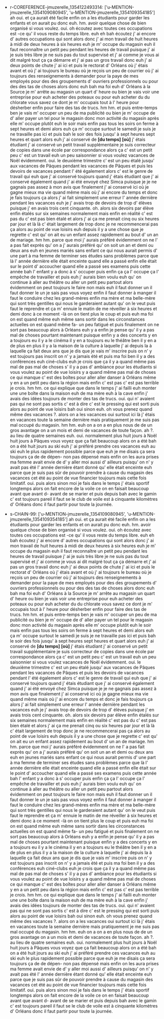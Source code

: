  * r-COREFERENCE-jmuzerelle_1354122493314: ['u-MENTION-jmuzerelle_1354109080945', 'u-MENTION-jmuzerelle_1354109354185']
	ah oui.
	 et ça aurait été facile enfin on a les étudiants pour garder les enfants et on aurait pu donc euh.
	 hm.
	 avoir quelque chose de bien organisé si vous voulez.
	 oui.
	 oh écoutez avec toutes ces occupations est -ce qu' il vous reste du temps libre.
	 euh eh bah écoutez j' ai encore d' autres occupations qui sont alors donc j' ai mon travail de huit heures à midi de deux heures à six heures euh je m' occupe du magasin euh il faut reconnaître un petit peu pendant les heures de travail puisque j' ai je suis très libre je ne suis pas du tout supervisé et j' ai comme je vous ai dit malgré tout ça ça démarre et j' ai pas un gros travail donc euh j' ai deux points de chute j' ai ici et puis le rectorat d' Orléans où j' étais avant et où j' ai toujours le bureau où je reçois un peu de courrier où j' ai toujours des renseignements à demander pour la paye de mes employés pour des des groupements d' ouvriers professionnels ou pour des des tas de choses alors donc euh bah ma foi euh d' Orléans à la Source je m' arrête au magasin un quart d' heure ou bien je vais voir une entreprise pour euh acheter des poteaux ou pour euh acheter du du chlorate vous savez ce dont je m' occupais tout à l' heure pour désherber enfin pour faire des tas de trucs.
	 hm hm.
	 et puis entre-temps ben je vais m' occuper un peu de ma publicité ou bien je m' occupe de d' aller payer un tel pour le magasin donc mon activité du magasin après elle m' occupe plutôt euh le soir mais enfin pas tous les soirs on ferme à sept heures et demi alors euh ça m' occupe surtout le samedi je suis je ne travaille pas ici et puis bah le soir des fois jusqu' à sept heures sept heures et quart alors euh j' ai conservé de **[du temps]** **[où]** j' étais étudiant j' ai conservé un petit travail supplémentaire je suis correcteur de copies dans une école par correspondance alors ça c' est un petit peu c' est un travail euh un peu saisonnier si vous voulez vacances de Noël évidemment.
	 oui.
	 le deuxième trimestre c' est un peu étalé jusqu' aux vacances de Pâques pendant les vacances de Pâques et puis les devoirs de vacances pendant l' été également alors c' est le genre de travail qui euh que j' ai conservé toujours quand j' étais étudiant que j' ai conservé également quand j' ai été envoyé chez Simca puisque je je ne gagnais pas assez à mon avis que finalement j' ai conservé ici où je gagne mieux ma vie quand même mais où j' ai encore du temps et donc je fais toujours ça alors j' ai fait simplement une erreur l' année dernière pendant les vacances euh je j' avais trop de devoirs de trop d' élèves puisque j' en avais trois cent cinquante.
	 oh.
	 alors six devoirs par élève enfin étalés sur six semaines normalement mais enfin en réalité c' est pas du c' est pas bien étalé et alors j' ai ça me prenait cinq ou six heures par jour et là là c' était largement de trop donc je ne recommencerai pas ça alors au point de vue loisirs euh depuis il y a une chose que je regrette c' est qu' on ait eu un enfant assez rapidement au bout d' un an de mariage.
	 hm hm.
	 parce que moi j' aurais préféré évidemment on ne l' a pas fait exprès qu' on a j' aurais préféré qu' on soit un an et demi ou deux ans euh en jeunes mariés sans enfant ce qui nous aurait permis d' une part à ma femme de terminer ses études sans problèmes parce que là l' année dernière elle était enceinte quand elle a passé enfin elle était sur le point d' accoucher quand elle a passé ses examens puis cette année bah l' enfant y a donc à s' occuper puis enfin ça ça l' occupe ça l' empêche de travailler et puis euh j' aurais bien voulu euh qu' on continue à aller au théâtre ou aller un petit peu partout alors évidemment on peut toujours le faire non mais euh il faut donner un il faut donner le un je sais pas vous voyez enfin il faut donner à manger il faut le conduire chez les grand-mères enfin ma mère et ma belle-mère qui sont très gentilles qui nous le garderaient autant qu' on le veut puis faut le reprendre et ça m' ennuie le matin de me réveiller à six heures et demi donc à ce moment -là on on tient plus le coup et puis euh ma foi on est quand même euh même sans sortir dans les circonstances actuelles on est quand même fa- un peu fatigué et puis finalement on ne sort pas beaucoup alors à Orléans euh y a enfin je pense qu' il y a pas mal de choses pourtant maintenant puisque enfin y a des concerts y en a toujours eu il y a le cinéma il y en a toujours eu le théâtre ben il y en a de plus en plus il y a la maison de la culture à laquelle j' ai depuis la à laquelle ça fait deux ans que je dis que je vais m' inscrire puis on n' y est toujours pas inscrit on n' y a jamais été et puis ma foi ben il y a des conférences euh ciné-clubs euh je crois que ça il y a quand même pas mal de pas mal de choses s' il y a pas d' ambiance pour les étudiants si vous voulez au point de vue loisirs y a quand même pas mal de choses ce qui manque c' est des boîtes pour aller aller danser à Orléans même y en a un petit peu dans la région mais enfin c' est pas c' est pas terrible je crois.
	 hm hm.
	 ce qui explique que dans le temps j' ai failli euh monter une une boîte dans la maison euh de ma mère euh à la cave enfin j' avais des idées toujours de monter des tas de trucs.
	 oui.
	 qui n' avaient pas qui ne sont pas sortis c' est à dire c' est le pressing qui est sorti puis alors au point de vue loisirs bah oui sinon euh.
	 oh vous prenez quand même des vacances ?.
	 alors on a les vacances oui surtout ici là j' étais en vacances toute la semaine dernière mais pratiquement je me suis pas mal occupé du magasin.
	 hm hm.
	 euh on a on a en plus nous de de un gros avantage on a un mois et demi de vacances de toute façon.
	 ah ?.
	 au lieu de quatre semaines euh.
	 oui.
	 normalement plus huit jours à Noël huit jours à Pâques vous voyez que ça fait beaucoup alors on a été bah on a été huit jours au ski euh j' ai préféré prendre ces vacances euh au ski euh le plus rapidement possible parce que euh je me disais ça sera toujours ça de de dépen- non pas dépensé mais enfin on les aura prises ma femme avait envie de d' y aller moi aussi d' ailleurs puisqu' on n' y avait pas été l' année dernière étant donné qu' elle était enceinte euh parce que je suis pas sûr de pouvoir prendre à cause du magasin des vacances cet été au point de vue financier toujours mais cette fois limitatif.
	 oui.
	 puis alors sinon moi je fais dans le temps j' étais sportif longtemps alors on fait encore de la voile ce on en faisait beaucoup avant que avant d- avant de se marier et puis depuis bah avec le gamin c' est toujours pareil il faut se le club de voile est à cinquante kilomètres d' Orléans donc il faut partir pour toute la journée.
	
 * s-CHAIN-99: ['u-MENTION-jmuzerelle_1354109080945', 'u-MENTION-jmuzerelle_1354109354185']
	ah oui.
	 et ça aurait été facile enfin on a les étudiants pour garder les enfants et on aurait pu donc euh.
	 hm.
	 avoir quelque chose de bien organisé si vous voulez.
	 oui.
	 oh écoutez avec toutes ces occupations est -ce qu' il vous reste du temps libre.
	 euh eh bah écoutez j' ai encore d' autres occupations qui sont alors donc j' ai mon travail de huit heures à midi de deux heures à six heures euh je m' occupe du magasin euh il faut reconnaître un petit peu pendant les heures de travail puisque j' ai je suis très libre je ne suis pas du tout supervisé et j' ai comme je vous ai dit malgré tout ça ça démarre et j' ai pas un gros travail donc euh j' ai deux points de chute j' ai ici et puis le rectorat d' Orléans où j' étais avant et où j' ai toujours le bureau où je reçois un peu de courrier où j' ai toujours des renseignements à demander pour la paye de mes employés pour des des groupements d' ouvriers professionnels ou pour des des tas de choses alors donc euh bah ma foi euh d' Orléans à la Source je m' arrête au magasin un quart d' heure ou bien je vais voir une entreprise pour euh acheter des poteaux ou pour euh acheter du du chlorate vous savez ce dont je m' occupais tout à l' heure pour désherber enfin pour faire des tas de trucs.
	 hm hm.
	 et puis entre-temps ben je vais m' occuper un peu de ma publicité ou bien je m' occupe de d' aller payer un tel pour le magasin donc mon activité du magasin après elle m' occupe plutôt euh le soir mais enfin pas tous les soirs on ferme à sept heures et demi alors euh ça m' occupe surtout le samedi je suis je ne travaille pas ici et puis bah le soir des fois jusqu' à sept heures sept heures et quart alors euh j' ai conservé de **[du temps]** **[où]** j' étais étudiant j' ai conservé un petit travail supplémentaire je suis correcteur de copies dans une école par correspondance alors ça c' est un petit peu c' est un travail euh un peu saisonnier si vous voulez vacances de Noël évidemment.
	 oui.
	 le deuxième trimestre c' est un peu étalé jusqu' aux vacances de Pâques pendant les vacances de Pâques et puis les devoirs de vacances pendant l' été également alors c' est le genre de travail qui euh que j' ai conservé toujours quand j' étais étudiant que j' ai conservé également quand j' ai été envoyé chez Simca puisque je je ne gagnais pas assez à mon avis que finalement j' ai conservé ici où je gagne mieux ma vie quand même mais où j' ai encore du temps et donc je fais toujours ça alors j' ai fait simplement une erreur l' année dernière pendant les vacances euh je j' avais trop de devoirs de trop d' élèves puisque j' en avais trois cent cinquante.
	 oh.
	 alors six devoirs par élève enfin étalés sur six semaines normalement mais enfin en réalité c' est pas du c' est pas bien étalé et alors j' ai ça me prenait cinq ou six heures par jour et là là c' était largement de trop donc je ne recommencerai pas ça alors au point de vue loisirs euh depuis il y a une chose que je regrette c' est qu' on ait eu un enfant assez rapidement au bout d' un an de mariage.
	 hm hm.
	 parce que moi j' aurais préféré évidemment on ne l' a pas fait exprès qu' on a j' aurais préféré qu' on soit un an et demi ou deux ans euh en jeunes mariés sans enfant ce qui nous aurait permis d' une part à ma femme de terminer ses études sans problèmes parce que là l' année dernière elle était enceinte quand elle a passé enfin elle était sur le point d' accoucher quand elle a passé ses examens puis cette année bah l' enfant y a donc à s' occuper puis enfin ça ça l' occupe ça l' empêche de travailler et puis euh j' aurais bien voulu euh qu' on continue à aller au théâtre ou aller un petit peu partout alors évidemment on peut toujours le faire non mais euh il faut donner un il faut donner le un je sais pas vous voyez enfin il faut donner à manger il faut le conduire chez les grand-mères enfin ma mère et ma belle-mère qui sont très gentilles qui nous le garderaient autant qu' on le veut puis faut le reprendre et ça m' ennuie le matin de me réveiller à six heures et demi donc à ce moment -là on on tient plus le coup et puis euh ma foi on est quand même euh même sans sortir dans les circonstances actuelles on est quand même fa- un peu fatigué et puis finalement on ne sort pas beaucoup alors à Orléans euh y a enfin je pense qu' il y a pas mal de choses pourtant maintenant puisque enfin y a des concerts y en a toujours eu il y a le cinéma il y en a toujours eu le théâtre ben il y en a de plus en plus il y a la maison de la culture à laquelle j' ai depuis la à laquelle ça fait deux ans que je dis que je vais m' inscrire puis on n' y est toujours pas inscrit on n' y a jamais été et puis ma foi ben il y a des conférences euh ciné-clubs euh je crois que ça il y a quand même pas mal de pas mal de choses s' il y a pas d' ambiance pour les étudiants si vous voulez au point de vue loisirs y a quand même pas mal de choses ce qui manque c' est des boîtes pour aller aller danser à Orléans même y en a un petit peu dans la région mais enfin c' est pas c' est pas terrible je crois.
	 hm hm.
	 ce qui explique que dans le temps j' ai failli euh monter une une boîte dans la maison euh de ma mère euh à la cave enfin j' avais des idées toujours de monter des tas de trucs.
	 oui.
	 qui n' avaient pas qui ne sont pas sortis c' est à dire c' est le pressing qui est sorti puis alors au point de vue loisirs bah oui sinon euh.
	 oh vous prenez quand même des vacances ?.
	 alors on a les vacances oui surtout ici là j' étais en vacances toute la semaine dernière mais pratiquement je me suis pas mal occupé du magasin.
	 hm hm.
	 euh on a on a en plus nous de de un gros avantage on a un mois et demi de vacances de toute façon.
	 ah ?.
	 au lieu de quatre semaines euh.
	 oui.
	 normalement plus huit jours à Noël huit jours à Pâques vous voyez que ça fait beaucoup alors on a été bah on a été huit jours au ski euh j' ai préféré prendre ces vacances euh au ski euh le plus rapidement possible parce que euh je me disais ça sera toujours ça de de dépen- non pas dépensé mais enfin on les aura prises ma femme avait envie de d' y aller moi aussi d' ailleurs puisqu' on n' y avait pas été l' année dernière étant donné qu' elle était enceinte euh parce que je suis pas sûr de pouvoir prendre à cause du magasin des vacances cet été au point de vue financier toujours mais cette fois limitatif.
	 oui.
	 puis alors sinon moi je fais dans le temps j' étais sportif longtemps alors on fait encore de la voile ce on en faisait beaucoup avant que avant d- avant de se marier et puis depuis bah avec le gamin c' est toujours pareil il faut se le club de voile est à cinquante kilomètres d' Orléans donc il faut partir pour toute la journée.
	
